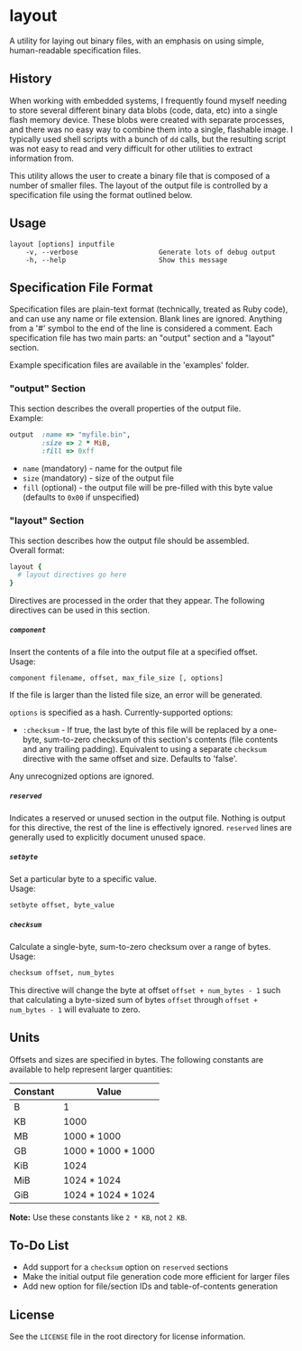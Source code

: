 layout
========
A utility for laying out binary files, with an emphasis on using
simple, human-readable specification files.

## History ##
When working with embedded systems, I frequently found myself
needing to store several different binary data blobs (code, data,
etc) into a single flash memory device.  These blobs were created
with separate processes, and there was no easy way to combine them
into a single, flashable image.  I typically used shell scripts with
a bunch of `dd` calls, but the resulting script was not easy to read
and very difficult for other utilities to extract information from.

This utility allows the user to create a binary file that is composed
of a number of smaller files.  The layout of the output file is
controlled by a specification file using the format outlined below.

## Usage ##
```shell
layout [options] inputfile
    -v, --verbose                    Generate lots of debug output
    -h, --help                       Show this message
```

## Specification File Format ##
Specification files are plain-text format (technically, treated as Ruby
code), and can use any name or file extension.  Blank lines are ignored.
Anything from a '#' symbol to the end of the line is considered a comment.
Each specification file has two main parts:  an "output" section and a
"layout" section.

Example specification files are available in the 'examples' folder.

### "output" Section ###
This section describes the overall properties of the output file.  
Example:
```Ruby
output  :name => "myfile.bin",
        :size => 2 * MiB,
        :fill => 0xff
```
 * `name` (mandatory) - name for the output file
 * `size` (mandatory) - size of the output file
 * `fill` (optional) - the output file will be pre-filled with this byte value (defaults to `0x00` if unspecified)

### "layout" Section ###
This section describes how the output file should be assembled.  
Overall format:
```Ruby
layout {
  # layout directives go here
}
```
Directives are processed in the order that they appear.  The following directives
can be used in this section.

##### `component` #####
Insert the contents of a file into the output file at a specified offset.  
Usage:
```
component filename, offset, max_file_size [, options]
```
If the file is larger than the listed file size, an error will be generated.

`options` is specified as a hash.  Currently-supported options:
 * `:checksum` - If true, the last byte of this file will be replaced by a one-byte,
                 sum-to-zero checksum of this section's contents (file contents and
                 any trailing padding).  Equivalent to using a separate `checksum`
                 directive with the same offset and size.  Defaults to 'false'.

Any unrecognized options are ignored.

##### `reserved` #####
Indicates a reserved or unused section in the output file.  Nothing is output for
this directive, the rest of the line is effectively ignored.  `reserved` lines are
generally used to explicitly document unused space.

##### `setbyte` #####
Set a particular byte to a specific value.  
Usage:
```Ruby
setbyte offset, byte_value
```

##### `checksum` #####
Calculate a single-byte, sum-to-zero checksum over a range of bytes.  
Usage:
```Ruby
checksum offset, num_bytes
```
This directive will change the byte at offset `offset + num_bytes - 1` such that
calculating a byte-sized sum of bytes `offset` through `offset + num_bytes - 1`
will evaluate to zero.

## Units ##
Offsets and sizes are specified in bytes.  The following constants are available
to help represent larger quantities:

| Constant  | Value               |
| --------- | ------------------- |
| B         | 1                   |
| KB        | 1000                |
| MB        | 1000 * 1000         |
| GB        | 1000 * 1000 * 1000  |
| KiB       | 1024                |
| MiB       | 1024 * 1024         |
| GiB       | 1024 * 1024 * 1024  |

**Note:** Use these constants like `2 * KB`, not `2 KB`.

## To-Do List ##
 * Add support for a `checksum` option on `reserved` sections
 * Make the initial output file generation code more efficient for larger files
 * Add new option for file/section IDs and table-of-contents generation

## License ##
See the `LICENSE` file in the root directory for license information.
